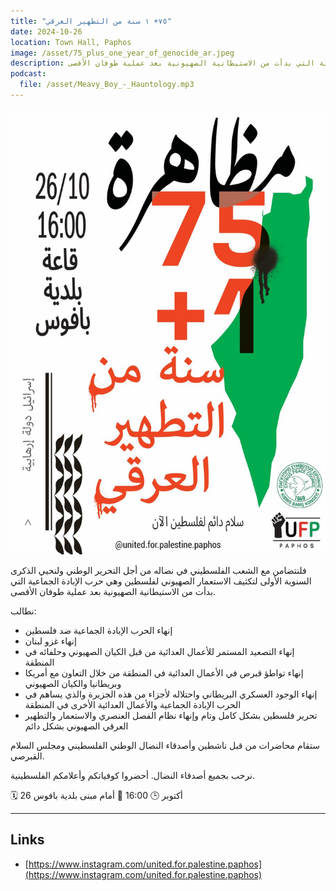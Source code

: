 ```yaml
---
title: "٧٥+ ١ سنة من التطهير العرقي"
date: 2024-10-26
location: Town Hall, Paphos
image: /asset/75_plus_one_year_of_genocide_ar.jpeg
description: فلنتضامن مع الشعب الفلسطيني في نضاله من أجل التحرير الوطني ولنحيي الذكرى السنوية الأولى لتكثيف الاستعمار الصهيوني لفلسطين وهي حرب الإبادة الجماعية التي بدأت من الاستيطانية الصهيونية بعد عملية طوفان الأقصى.
podcast:
  file: /asset/Meavy_Boy_-_Hauntology.mp3
---
```


!["75 + 1 Year of Genocide" Poster](/asset/75_plus_one_year_of_genocide_ar.jpeg)

فلنتضامن مع الشعب الفلسطيني في نضاله من أجل التحرير الوطني ولنحيي الذكرى السنوية الأولى لتكثيف الاستعمار الصهيوني لفلسطين وهي حرب الإبادة الجماعية التي بدأت من الاستيطانية الصهيونية بعد عملية طوفان الأقصى.

نطالب:

- إنهاء الحرب الإبادة الجماعية ضد فلسطين
- إنهاء غزو لبنان
- إنهاء التصعيد المستمر للأعمال العدائية من قبل الكيان الصهيوني وحلفائه في المنطقة
- إنهاء تواطؤ قبرص في الأعمال العدائية في المنطقة من خلال التعاون مع أمريكا وبريطانيا والكيان الصهيوني
- إنهاء الوجود العسكري البريطاني واحتلاله لأجزاء من هذه الجزيرة والذي يساهم في الحرب الإبادة الجماعية والأعمال العدائية الأخرى في المنطقة
- تحرير فلسطين بشكل كامل وتام وإنهاء نظام الفصل العنصري والاستعمار والتطهير العرقي الصهيوني بشكل دائم

ستقام محاضرات من قبل ناشطين وأصدقاء النضال الوطني الفلسطيني ومجلس السلام القبرصي.

نرحب بجميع أصدقاء النضال. أحضروا كوفياتكم وأعلامكم الفلسطينية.

🗓️ 26 أكتوبر
🕒 16:00
📍 أمام مبنى بلدية بافوس

---

## Links

- [https://www.instagram.com/united.for.palestine.paphos](https://www.instagram.com/united.for.palestine.paphos)
